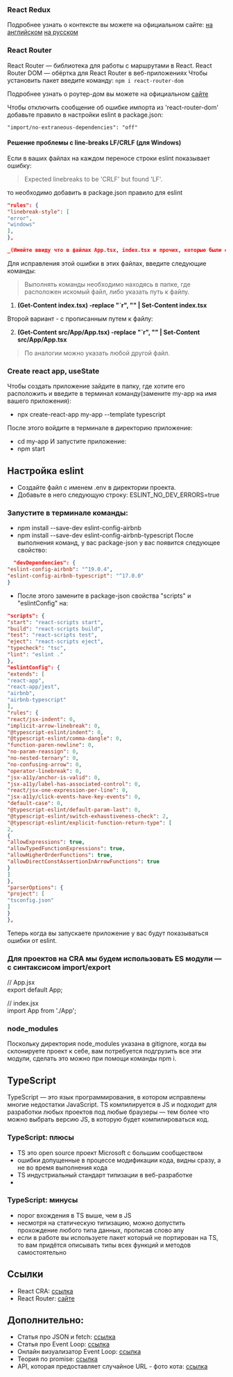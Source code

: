 
### React Redux

Подробнее узнать о контексте вы можете на официальном сайте:
[на английском](https://hy.reactjs.org/docs/context.html)
[на русском](https://hy.reactjs.org/docs/context.html)




### React Router

React Router — библиотека для работы с маршрутами в React.
React Router DOM — обёртка для React Router в веб-приложениях
Чтобы установить пакет введите команду:
```npm i react-router-dom```

Подробнее узнать о роутер-дом вы можете на официальном [сайте](https://reactrouter.com/en/main)

Чтобы отключить сообщение об ошибке импорта из 'react-router-dom' добавьте правило в настройки eslint в package.json:

```"import/no-extraneous-dependencies": "off"```

#### Решение проблемы с line-breaks LF/CRLF (для Windows)

Если в ваших файлах на каждом переносе строки eslint показывает ошибку:

> Expected linebreaks to be 'CRLF' but found 'LF'.

то необходимо добавить в package.json правило для eslint

```json lines
"rules": {
"linebreak-style": [
"error",
"windows"
],
},
```

```json lines
_(Имейте ввиду что в файлах App.tsx, index.tsx и прочих, которые были созданы вместе с приложением, всё равно останется эта ошибка.)_
```

Для исправления этой ошибки в этих файлах, введите следующие команды:

> Выполнять команды необходимо находясь в папке, где расположен искомый файл, либо указать путь к файлу.

1. **(Get-Content index.tsx) -replace "`r", "" | Set-Content index.tsx**

Второй вариант - с прописанным путем к файлу:

2. **(Get-Content src/App/App.tsx) -replace "`r", "" | Set-Content src/App/App.tsx**

> По аналогии можно указать любой другой файл.


### Create react app, useState
Чтобы создать приложение зайдите в папку, где хотите его расположить и введите в терминал команду(замените my-app на имя вашего приложения):
- npx create-react-app my-app --template typescript

После этого войдите в терминале в директорию приложение:
- cd my-app
  И запустите приложение:
- npm start

## Настройка eslint
- Создайте файл с именем .env в директории проекта.
- Добавьте в него следующую строку:
  ESLINT_NO_DEV_ERRORS=true

### Запустите в терминале команды:
- npm install --save-dev eslint-config-airbnb
- npm install --save-dev eslint-config-airbnb-typescript
  После выполнения команд, у вас package-json у вас появится следующее свойство:
```json lines
  "devDependencies": {
"eslint-config-airbnb": "^19.0.4",
"eslint-config-airbnb-typescript": "^17.0.0"
}
```


- После этого замените в package-json свойства "scripts" и "eslintConfig" на:
````json lines
"scripts": {
"start": "react-scripts start",
"build": "react-scripts build",
"test": "react-scripts test",
"eject": "react-scripts eject",
"typecheck": "tsc",
"lint": "eslint ."
},
"eslintConfig": {
"extends": [
"react-app",
"react-app/jest",
"airbnb",
"airbnb-typescript"
],
"rules": {
"react/jsx-indent": 0,
"implicit-arrow-linebreak": 0,
"@typescript-eslint/indent": 0,
"@typescript-eslint/comma-dangle": 0,
"function-paren-newline": 0,
"no-param-reassign": 0,
"no-nested-ternary": 0,
"no-confusing-arrow": 0,
"operator-linebreak": 0,
"jsx-a11y/anchor-is-valid": 0,
"jsx-a11y/label-has-associated-control": 0,
"react/jsx-one-expression-per-line": 0,
"jsx-a11y/click-events-have-key-events": 0,
"default-case": 0,
"@typescript-eslint/default-param-last": 0,
"@typescript-eslint/switch-exhaustiveness-check": 2,
"@typescript-eslint/explicit-function-return-type": [
2,
{
"allowExpressions": true,
"allowTypedFunctionExpressions": true,
"allowHigherOrderFunctions": true,
"allowDirectConstAssertionInArrowFunctions": true
}
]
},
"parserOptions": {
"project": [
"tsconfig.json"
]
}
},
````

Теперь когда вы запускаете приложение у вас будут показываться ошибки от eslint.

### Для проектов на CRA мы будем использовать ES модули — с синтаксисом import/export
// App.jsx  
export default App;

// index.jsx  
import App from './App';

### node_modules
Поскольку директория node_modules указана в gitignore, когда вы склонируете проект к себе, вам потребуется подгрузить все эти модули, сделать это можно при помощи команды npm i.

## TypeScript
TypeScript — это язык программирования, в котором исправлены многие недостатки JavaScript.
TS компилируется в JS и подходит для разработки любых проектов под любые браузеры — тем более что можно выбрать версию JS, в которую будет компилироваться код.

###  TypeScript: плюсы
- TS это open source проект Microsoft с большим сообществом
- ошибки допущенные в процессе модификации кода, видны
  сразу, а не во время выполнения кода
- TS индустриальный стандарт типизации в веб-разработке
-
###  TypeScript: минусы
- порог вхождения в TS выше, чем в JS
- несмотря на статическую типизацию, можно допустить
  прохождение любого типа данных, прописав слово any
- если в работе вы используете пакет который не портирован
  на TS, то вам придётся описывать типы всех функций и методов самостоятельно

## Ссылки
- React CRA: [ссылка](https://create-react-app.dev/docs/adding-typescript/)
- React Router: [сайте]("https://reactrouter.com/en/main")


## Дополнительно:

- Статья про JSON и fetch: [ссылка](https://dmitripavlutin.com/fetch-with-json/)
- Статья про Event Loop: [ссылка](https://dev.to/lydiahallie/javascript-visualized-event-loop-3dif)
- Онлайн визуализатор Event Loop: [ссылка](http://latentflip.com/loupe/?code=!!!PGJ1dHRvbj5DbGljayBtZSE8L2J1dHRvbj4%3D)
- Теория по promise: [ссылка](https://learn.javascript.ru/promise-basics)
- API, которая предоставляет случайное URL - фото кота: [ссылка](https://aws.random.cat/meow)



